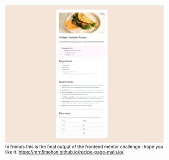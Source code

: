 ![alt text](Screenshot.jpeg)
hi friends this is the final output of the frontend mentor challenge.i hope you like it.
https://mrn5mohan.github.io/recipe-page-main.io/